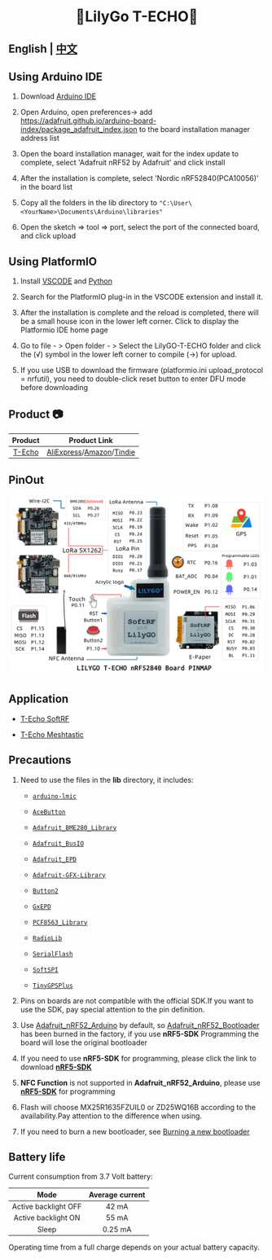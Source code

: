<h1 align = "center">🌟LilyGo T-ECHO🌟</h1>

## **English | [中文](docs/docs_cn.md)**

## Using Arduino IDE

1. Download [Arduino IDE](https://www.arduino.cc/en/software)

2. Open Arduino, open preferences-> add https://adafruit.github.io/arduino-board-index/package_adafruit_index.json to the board installation manager address list

3. Open the board installation manager, wait for the index update to complete, select 'Adafruit nRF52 by Adafruit' and click install

4. After the installation is complete, select 'Nordic nRF52840(PCA10056)' in the board list

5. Copy all the folders in the lib directory to `"C:\User\<YourName>\Documents\Arduino\libraries"`

6. Open the sketch => tool => port, select the port of the connected board, and click upload

## Using PlatformIO

1. Install [VSCODE](https://code.visualstudio.com/) and [Python](https://www.python.org/)

2. Search for the PlatformIO plug-in in the VSCODE extension and install it.

3. After the installation is complete and the reload is completed, there will be a small house icon in the lower left corner. Click to display the Platformio IDE home page

4. Go to file - > Open folder - > Select the LilyGO-T-ECHO folder and click the (√) symbol in the lower left corner to compile (→) for upload.

5. If you use USB to download the firmware (platformio.ini upload_protocol = nrfutil), you need to double-click reset button to enter DFU mode before downloading

## Product 📷

|  Product   |                                                                                                Product  Link                                                                                                 |
| :--------: | :----------------------------------------------------------------------------------------------------------------------------------------------------------------------------------------------------------: |
| [T-Echo]() | [AliExpress](https://pt.aliexpress.com/item/1005002842456390.html)/[Amazon](https://www.amazon.com/dp/B0B659536P?ref=myi_title_dp)/[Tindie](https://www.tindie.com/products/lilygo/lilygo-t-echo-nrf52840/) |

## PinOut

![](image/T-ECHO.jpg)

## Application

- [T-Echo SoftRF](https://github.com/lyusupov/SoftRF/wiki/Badge-Edition)

- [T-Echo Meshtastic](https://github.com/meshtastic/Meshtastic-device/releases)

## Precautions

1. Need to use the files in the **lib** directory, it includes:

    - [`arduino-lmic`](https://github.com/mcci-catena/arduino-lmic)

    - [`AceButton`](https://github.com/bxparks/AceButton)

    - [`Adafruit_BME280_Library`](https://github.com/adafruit/Adafruit_BME280_Library)

    - [`Adafruit_BusIO`](https://github.com/adafruit/Adafruit_BusIO)

    - [`Adafruit_EPD`](https://github.com/adafruit/Adafruit_EPD)

    - [`Adafruit-GFX-Library`](https://github.com/adafruit/Adafruit-GFX-Library)

    - [`Button2`](https://github.com/LennartHennigs/Button2.git)

    - [`GxEPD`](https://github.com/ZinggJM/GxEPD.git)

    - [`PCF8563_Library`](https://github.com/lewisxhe/PCF8563_Library.git)

    - [`RadioLib`](https://github.com/jgromes/RadioLib)

    - [`SerialFlash`](https://github.com/PaulStoffregen/SerialFlash)

    - [`SoftSPI`](https://github.com/MajenkoLibraries/SoftSPI.git)

    - [`TinyGPSPlus`](https://github.com/mikalhart/TinyGPSPlus.git)

2. Pins on boards are not compatible with the official SDK.If you want to use the SDK, pay special attention to the pin definition.

3. Use [Adafruit_nRF52_Arduino](https://github.com/adafruit/Adafruit_nRF52_Arduino) by default, so [Adafruit_nRF52_Bootloader](https://github.com/adafruit/Adafruit_nRF52_Bootloader) has been burned in the factory, if you use **nRF5-SDK** Programming the board will lose the original bootloader

4. If you need to use **nRF5-SDK** for programming, please click the link to download [**nRF5-SDK**](https://www.nordicsemi.com/Software-and-Tools/Software/nRF5-SDK/Download)

5. **NFC Function** is not supported in **Adafruit_nRF52_Arduino**, please use [**nRF5-SDK**](https://www.nordicsemi.com/Software-and-Tools/Software/nRF5-SDK/Download) for programming

6. Flash will choose MX25R1635FZUIL0 or ZD25WQ16B according to the availability.Pay attention to the difference when using.

7. If you need to burn a new bootloader, see [Burning a new bootloader](bootloader/README.MD)

## Battery life

Current consumption from 3.7 Volt battery:

|         Mode         | Average current |
| :------------------: | :-------------: |
| Active backlight OFF |      42 mA      |
| Active backlight ON  |      55 mA      |
|        Sleep         |     0.25 mA     |

Operating time from a full charge depends on your actual battery capacity.
